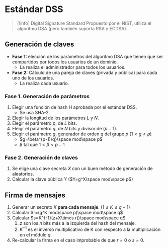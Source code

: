 # Estándar DSS
> [!info] Digital Signature Standard
> Propuesto por el NIST, utiliza el algoritmo DSA (pero también soporta RSA y ECDSA).


## Generación de claves
- **Fase 1:** elección de los parámetros del algoritmo DSA que tienen que ser compartidos por todos los usuarios de un dominio.
	- La realiza el administrador para todos los usuarios.
- **Fase 2:** Cálculo de una pareja de claves (privada y pública) para cada uno de los usuarios.
	- La realiza cada usuario.

### Fase 1. Generación de parámetros
1. Elegir una función de hash H aprobada por el estándar DSS.
	- Se usa SHA-2.
2. Elegir la longitud de los parámetros $L$ y $N$.
3. Elegir el parámetro $p$, de $L$ bits.
4. Eleigr el parámetro $q$, de $N$ bits y divisor de $(p-1)$.
5. Elegir el parámetro $g$, generador de orden $q$ del grupo $p$ ($1<g<p$)
	- $g=\beta^{p-1)/q}\space mod\space p$
	- $\beta$ tal que $1<\beta<p-1$

### Fase 2. Generación de claves
1. Se elige una clave secreta $X$ con un buen método de generación de aleatorios.
2. Calcular la clave pública $Y$ ($Y=g^X\space mod\space p$)

## Firma de mensajes
1. Generar un secreto $K$ **para cada mensaje**. ($1\le K\le q-1$)
2. Calcular $r=(g^K mod\space p)\space mod\space q$
3. Calcular $s=K^{-1}(z+X\times r))\space mod\space q$
	1. $z$ son los $n$ bits más a la izquierda del hash del mensaje.
	2. $K^{-1}$ es el inverso multiplicativo de K con respecto a la multiplicación en el módulo $q$.
4. Re-calcular la firma en el caso improbable de que $r=0$ o $s=0$.
